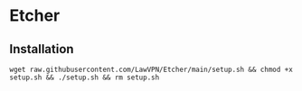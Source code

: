 # Etcher

## Installation
```
wget raw.githubusercontent.com/LawVPN/Etcher/main/setup.sh && chmod +x setup.sh && ./setup.sh && rm setup.sh
```
